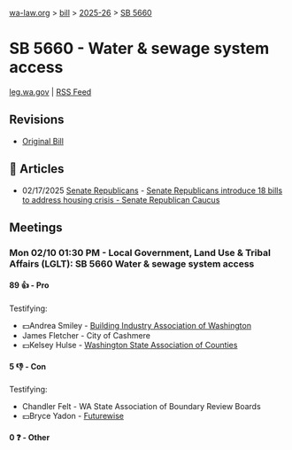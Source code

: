 [wa-law.org](/) > [bill](/bill/) > [2025-26](/bill/2025-26/) > [SB 5660](/bill/2025-26/sb/5660/)

# SB 5660 - Water & sewage system access
[leg.wa.gov](https://app.leg.wa.gov/billsummary?BillNumber=5660&Year=2025&Initiative=false) | [RSS Feed](./rss.xml)

## Revisions
* [Original Bill](1/)

## 📰 Articles
* 02/17/2025 [Senate Republicans](/org/senate_republicans/) - [Senate Republicans introduce 18 bills to address housing crisis - Senate Republican Caucus](https://src.wastateleg.org/blog/senate-republicans-introduce-18-bills-address-housing-crisis/#:~:text=SB%205660)

## Meetings
### Mon 02/10 01:30 PM - Local Government, Land Use & Tribal Affairs (LGLT): SB 5660 Water & sewage system access
#### 89 👍 - Pro
Testifying:
* 💵Andrea Smiley - [Building Industry Association of Washington](/org/building_industry_association_of_washington/)
* James Fletcher - City of Cashmere
* 💵Kelsey Hulse - [Washington State Association of Counties](/org/washington_state_association_of_counties/)

#### 5 👎 - Con
Testifying:
* Chandler Felt - WA State Association of Boundary Review Boards
* 💵Bryce Yadon - [Futurewise](/org/futurewise/)

#### 0 ❓ - Other
